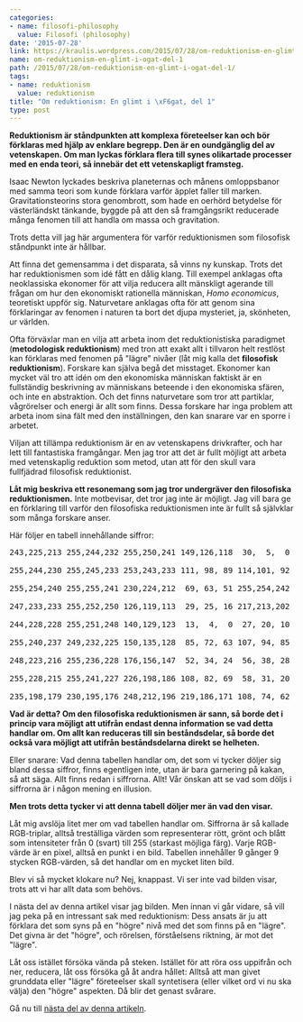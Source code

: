 ```yaml
---
categories:
- name: filosofi-philosophy
  value: Filosofi (philosophy)
date: '2015-07-28'
link: https://kraulis.wordpress.com/2015/07/28/om-reduktionism-en-glimt-i-ogat-del-1/
name: om-reduktionism-en-glimt-i-ogat-del-1
path: /2015/07/28/om-reduktionism-en-glimt-i-ogat-del-1/
tags:
- name: reduktionism
  value: reduktionism
title: "Om reduktionism: En glimt i \xF6gat, del 1"
type: post
---
```

**Reduktionism är ståndpunkten att komplexa företeelser kan och bör förklaras med hjälp av enklare begrepp. Den är en oundgänglig del av vetenskapen. Om man lyckas förklara flera till synes olikartade processer med en enda teori, så innebär det ett vetenskapligt framsteg.**

Isaac Newton lyckades beskriva planeternas och månens omloppsbanor med samma teori som kunde förklara varför äpplet faller till marken. Gravitationsteorins stora genombrott, som hade en oerhörd betydelse för västerländskt tänkande, byggde på att den så framgångsrikt reducerade många fenomen till att handla om massa och gravitation.

Trots detta vill jag här argumentera för varför reduktionismen som filosofisk ståndpunkt inte är hållbar.



Att finna det gemensamma i det disparata, så vinns ny kunskap. Trots det har reduktionismen som idé fått en dålig klang. Till exempel anklagas ofta neoklassiska ekonomer för att vilja reducera allt mänskligt agerande till frågan om hur den ekonomiskt rationella människan, *Homo economicus*, teoretiskt uppför sig. Naturvetare anklagas ofta för att genom sina förklaringar av fenomen i naturen ta bort det djupa mysteriet, ja, skönheten, ur världen.

Ofta förväxlar man en vilja att arbeta inom det reduktionistiska paradigmet (**metodologisk reduktionism**)  med tron att exakt allt i tillvaron helt restlöst kan förklaras med fenomen på "lägre" nivåer (låt mig kalla det **filosofisk reduktionism**). Forskare kan själva begå det misstaget. Ekonomer kan mycket väl tro att idén om den ekonomiska människan faktiskt är en fullständig beskrivning av människans beteende i den ekonomiska sfären, och inte en abstraktion. Och det finns naturvetare som tror att partiklar, vågrörelser och energi är allt som finns. Dessa forskare har inga problem att arbeta inom sina fält med den inställningen, den kan snarare var en sporre i arbetet.

Viljan att tillämpa reduktionism är en av vetenskapens drivkrafter, och har lett till fantastiska framgångar. Men jag tror att det är fullt möjligt att arbeta med vetenskaplig reduktion som metod, utan att för den skull vara fullfjädrad filosofisk reduktionist.

**Låt mig beskriva ett resonemang som jag tror undergräver den filosofiska reduktionismen.** Inte motbevisar, det tror jag inte är möjligt. Jag vill bara ge en förklaring till varför den  filosofiska reduktionismen inte är fullt så självklar som många forskare anser.

Här följer en tabell innehållande siffror:

<pre>243,225,213 255,244,232 255,250,241 149,126,118  30,  5,  0  49, 35, 26  55, 38, 30  36, 18,  8  68, 48, 39

255,244,230 255,245,233 253,243,233 111, 98, 89 114,101, 92 144,134,125   9,  0,  0  62, 49, 41  51, 34, 26

255,254,240 255,255,241 230,224,212  69, 63, 51 255,254,242 255,254,246 158,149,142  11,  0,  0  11,  0,  0

247,233,233 255,252,250 126,119,113  29, 25, 16 217,213,202 161,165,168  53, 54, 56  51, 49, 50  39, 31, 28

244,228,228 255,251,248 140,129,123  13,  4,  0  27, 20, 10  18, 19, 21   0,  0,  0  19, 15, 14  37, 27, 25

255,240,237 249,232,225 150,135,128  85, 72, 63 107, 94, 85  73, 72, 70  38, 34, 33  20, 12,  9  31, 18, 12

248,223,216 255,236,228 176,156,147  52, 34, 24  56, 38, 28 114,106,103  84, 75, 70  58, 45, 39  65, 48, 40

255,228,215 255,241,227 226,198,186 108, 82, 69  58, 31, 20  34, 19, 12  80, 63, 55  79, 61, 51  96, 74, 63

235,198,179 230,195,176 248,212,196 219,186,171 108, 74, 62  46, 24, 11  67, 43, 31  60, 34, 21  71, 43, 31</pre>

**Vad är detta? Om den filosofiska reduktionismen är sann, så borde det i princip vara möjligt att utifrån endast denna information se vad detta handlar om. Om allt kan reduceras till sin beståndsdelar, så borde det också vara möjligt att utifrån beståndsdelarna direkt se helheten.**

Eller snarare: Vad denna tabellen handlar om, det som vi tycker döljer sig bland dessa siffror, finns egentligen inte, utan är bara garnering på kakan, så att säga. Allt finns redan i siffrorna. Allt! Vår önskan att se vad som döljs i siffrorna är i någon mening en illusion.

**Men trots detta tycker vi att denna tabell döljer mer än vad den visar.**

Låt mig avslöja litet mer om vad tabellen handlar om. Siffrorna är så kallade RGB-triplar, alltså treställiga värden som representerar rött, grönt och blått som intensiteter från 0 (svart) till 255 (starkast möjliga färg). Varje RGB-värde är en pixel, alltså en punkt i en bild. Tabellen innehåller 9 gånger 9 stycken RGB-värden, så det handlar om en mycket liten bild.

Blev vi så mycket klokare nu? Nej, knappast. Vi ser inte vad bilden visar, trots att vi har allt data som behövs.

I nästa del av denna artikel visar jag bilden. Men innan vi går vidare, så vill jag peka på en intressant sak med reduktionism: Dess ansats är ju att förklara det som syns på en "högre" nivå med det som finns på en "lägre". Det givna är det "högre", och rörelsen, förståelsens riktning, är mot det "lägre".

Låt oss istället försöka vända på steken. Istället för att röra oss uppifrån och ner, reducera, låt oss försöka gå åt andra hållet: Alltså att man givet grunddata eller "lägre" företeelser skall syntetisera (eller vilket ord vi nu ska välja) den "högre" aspekten. Då blir det genast svårare.

Gå nu till [nästa del av denna artikeln](/2015/07/28/om-reduktionism-en-glimt-i-ogat-del-2/).


